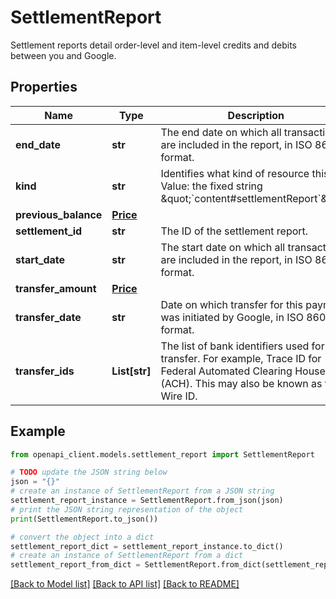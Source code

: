 # SettlementReport

 Settlement reports detail order-level and item-level credits and debits between you and Google.

## Properties

Name | Type | Description | Notes
------------ | ------------- | ------------- | -------------
**end_date** | **str** | The end date on which all transactions are included in the report, in ISO 8601 format. | [optional] 
**kind** | **str** | Identifies what kind of resource this is. Value: the fixed string \&quot;&#x60;content#settlementReport&#x60;\&quot; | [optional] 
**previous_balance** | [**Price**](Price.md) |  | [optional] 
**settlement_id** | **str** | The ID of the settlement report. | [optional] 
**start_date** | **str** | The start date on which all transactions are included in the report, in ISO 8601 format. | [optional] 
**transfer_amount** | [**Price**](Price.md) |  | [optional] 
**transfer_date** | **str** | Date on which transfer for this payment was initiated by Google, in ISO 8601 format. | [optional] 
**transfer_ids** | **List[str]** | The list of bank identifiers used for the transfer. For example, Trace ID for Federal Automated Clearing House (ACH). This may also be known as the Wire ID. | [optional] 

## Example

```python
from openapi_client.models.settlement_report import SettlementReport

# TODO update the JSON string below
json = "{}"
# create an instance of SettlementReport from a JSON string
settlement_report_instance = SettlementReport.from_json(json)
# print the JSON string representation of the object
print(SettlementReport.to_json())

# convert the object into a dict
settlement_report_dict = settlement_report_instance.to_dict()
# create an instance of SettlementReport from a dict
settlement_report_from_dict = SettlementReport.from_dict(settlement_report_dict)
```
[[Back to Model list]](../README.md#documentation-for-models) [[Back to API list]](../README.md#documentation-for-api-endpoints) [[Back to README]](../README.md)


